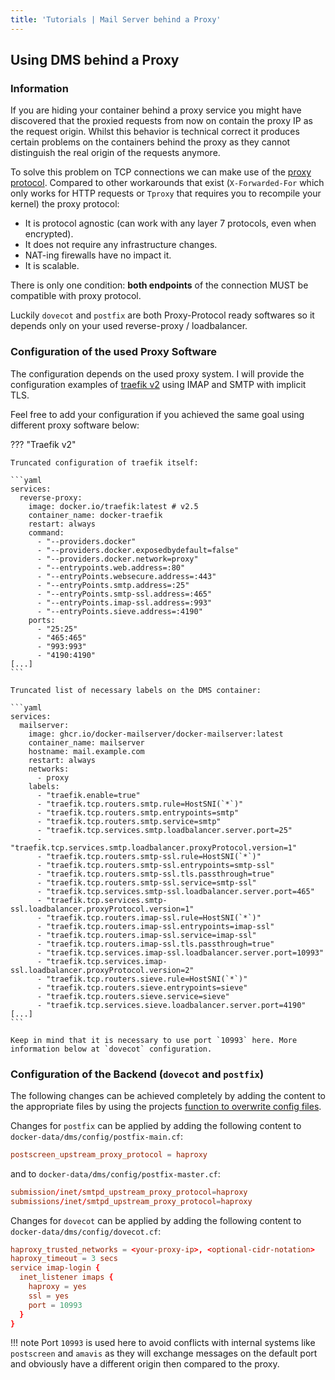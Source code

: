 ```yaml
---
title: 'Tutorials | Mail Server behind a Proxy'
---
```


## Using DMS behind a Proxy

### Information

If you are hiding your container behind a proxy service you might have discovered that the proxied requests from now on contain the proxy IP as the request origin. Whilst this behavior is technical correct it produces certain problems on the containers behind the proxy as they cannot distinguish the real origin of the requests anymore.

To solve this problem on TCP connections we can make use of the [proxy protocol](https://www.haproxy.org/download/1.8/doc/proxy-protocol.txt). Compared to other workarounds that exist (`X-Forwarded-For` which only works for HTTP requests or `Tproxy` that requires you to recompile your kernel) the proxy protocol:

- It is protocol agnostic (can work with any layer 7 protocols, even when encrypted).
- It does not require any infrastructure changes.
- NAT-ing firewalls have no impact it.
- It is scalable.

There is only one condition: **both endpoints** of the connection MUST be compatible with proxy protocol.

Luckily `dovecot` and `postfix` are both Proxy-Protocol ready softwares so it depends only on your used reverse-proxy / loadbalancer.

### Configuration of the used Proxy Software

The configuration depends on the used proxy system. I will provide the configuration examples of [traefik v2](https://traefik.io/) using IMAP and SMTP with implicit TLS.

Feel free to add your configuration if you achieved the same goal using different proxy software below:

??? "Traefik v2"

    Truncated configuration of traefik itself:

    ```yaml
    services:
      reverse-proxy:
        image: docker.io/traefik:latest # v2.5
        container_name: docker-traefik
        restart: always
        command:
          - "--providers.docker"
          - "--providers.docker.exposedbydefault=false"
          - "--providers.docker.network=proxy"
          - "--entrypoints.web.address=:80"
          - "--entryPoints.websecure.address=:443"
          - "--entryPoints.smtp.address=:25"
          - "--entryPoints.smtp-ssl.address=:465"
          - "--entryPoints.imap-ssl.address=:993"
          - "--entryPoints.sieve.address=:4190"
        ports:
          - "25:25"
          - "465:465"
          - "993:993"
          - "4190:4190"
    [...]
    ```

    Truncated list of necessary labels on the DMS container:

    ```yaml
    services:
      mailserver:
        image: ghcr.io/docker-mailserver/docker-mailserver:latest
        container_name: mailserver
        hostname: mail.example.com
        restart: always
        networks:
          - proxy
        labels:
          - "traefik.enable=true"
          - "traefik.tcp.routers.smtp.rule=HostSNI(`*`)"
          - "traefik.tcp.routers.smtp.entrypoints=smtp"
          - "traefik.tcp.routers.smtp.service=smtp"
          - "traefik.tcp.services.smtp.loadbalancer.server.port=25"
          - "traefik.tcp.services.smtp.loadbalancer.proxyProtocol.version=1"
          - "traefik.tcp.routers.smtp-ssl.rule=HostSNI(`*`)"
          - "traefik.tcp.routers.smtp-ssl.entrypoints=smtp-ssl"
          - "traefik.tcp.routers.smtp-ssl.tls.passthrough=true"
          - "traefik.tcp.routers.smtp-ssl.service=smtp-ssl"
          - "traefik.tcp.services.smtp-ssl.loadbalancer.server.port=465"
          - "traefik.tcp.services.smtp-ssl.loadbalancer.proxyProtocol.version=1"
          - "traefik.tcp.routers.imap-ssl.rule=HostSNI(`*`)"
          - "traefik.tcp.routers.imap-ssl.entrypoints=imap-ssl"
          - "traefik.tcp.routers.imap-ssl.service=imap-ssl"
          - "traefik.tcp.routers.imap-ssl.tls.passthrough=true"
          - "traefik.tcp.services.imap-ssl.loadbalancer.server.port=10993"
          - "traefik.tcp.services.imap-ssl.loadbalancer.proxyProtocol.version=2"
          - "traefik.tcp.routers.sieve.rule=HostSNI(`*`)"
          - "traefik.tcp.routers.sieve.entrypoints=sieve"
          - "traefik.tcp.routers.sieve.service=sieve"
          - "traefik.tcp.services.sieve.loadbalancer.server.port=4190"
    [...]
    ```

    Keep in mind that it is necessary to use port `10993` here. More information below at `dovecot` configuration.

### Configuration of the Backend (`dovecot` and `postfix`)

The following changes can be achieved completely by adding the content to the appropriate files by using the projects [function to overwrite config files][docs-optionalconfig].

Changes for `postfix` can be applied by adding the following content to `docker-data/dms/config/postfix-main.cf`:

```cf
postscreen_upstream_proxy_protocol = haproxy
```

and to `docker-data/dms/config/postfix-master.cf`:

```cf
submission/inet/smtpd_upstream_proxy_protocol=haproxy
submissions/inet/smtpd_upstream_proxy_protocol=haproxy
```

Changes for `dovecot` can be applied by adding the following content to `docker-data/dms/config/dovecot.cf`:

```cf
haproxy_trusted_networks = <your-proxy-ip>, <optional-cidr-notation>
haproxy_timeout = 3 secs
service imap-login {
  inet_listener imaps {
    haproxy = yes
    ssl = yes
    port = 10993
  }
}
```

!!! note
    Port `10993` is used here to avoid conflicts with internal systems like `postscreen` and `amavis` as they will exchange messages on the default port and obviously have a different origin then compared to the proxy.

[docs-optionalconfig]: ../../config/advanced/optional-config.md
